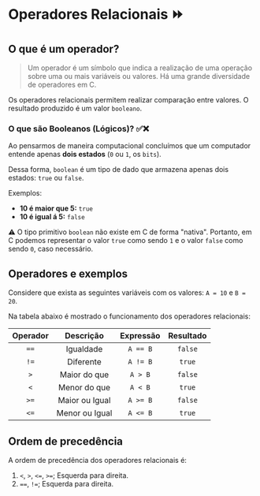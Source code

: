 # Operadores Relacionais :fast_forward:

## O que é um operador?

> Um operador é um símbolo que indica a realização de uma operação sobre uma ou mais variáveis ou valores. Há uma grande diversidade de operadores em C.

Os operadores relacionais permitem realizar comparação entre valores. O resultado produzido é um valor `booleano`.

### O que são Booleanos (Lógicos)? :white_check_mark::x:

Ao pensarmos de maneira computacional concluímos que um computador entende apenas **dois estados** (`0` ou `1`, os `bits`).

Dessa forma, `boolean` é um tipo de dado que armazena apenas dois estados: `true` ou `false`.

Exemplos:

- **10 é maior que 5:** `true`
- **10 é igual á 5:** `false`

:warning: O tipo primitivo `boolean` não existe em C de forma "nativa". Portanto, em C podemos representar o valor `true` como sendo `1` e o valor `false` como sendo `0`, caso necessário.

## Operadores e exemplos

Considere que exista as seguintes variáveis com os valores: `A = 10` e `B = 20`.

Na tabela abaixo é mostrado o funcionamento dos operadores relacionais:

| **Operador** | **Descrição**  | Expressão | Resultado |
| :----------: | :------------: | :-------: | :-------: |
|     `==`     |   Igualdade    | `A == B`  |  `false`  |
|     `!=`     |   Diferente    | `A != B`  |  `true`   |
|     `>`      |  Maior do que  |  `A > B`  |  `false`  |
|     `<`      |  Menor do que  |  `A < B`  |  `true`   |
|     `>=`     | Maior ou Igual | `A >= B`  |  `false`  |
|     `<=`     | Menor ou Igual | `A <= B`  |  `true`   |

## Ordem de precedência

A ordem de precedência dos operadores relacionais é:

1. `<`,  `>`, `<=`,  `>=`; Esquerda para direita.
2. `==`, `!=`; Esquerda para direita.